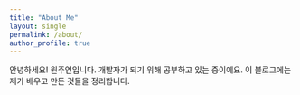 ```yaml
---
title: "About Me"
layout: single
permalink: /about/
author_profile: true
---
```


안녕하세요! 원주연입니다. 개발자가 되기 위해 공부하고 있는 중이에요. 이 블로그에는 제가 배우고 만든 것들을 정리합니다.

